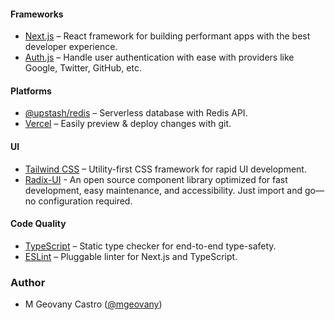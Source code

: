 #### Frameworks

- [Next.js](https://nextjs.org/) – React framework for building performant apps with the best developer experience.
- [Auth.js](https://authjs.dev/) – Handle user authentication with ease with providers like Google, Twitter, GitHub, etc.


#### Platforms
- [@upstash/redis](https://upstash.com/) – Serverless database with Redis API.
- [Vercel](https://vercel.com/) – Easily preview & deploy changes with git.

#### UI

- [Tailwind CSS](https://tailwindcss.com/) – Utility-first CSS framework for rapid UI development.
- [Radix-UI](https://www.radix-ui.com/) - An open source component library optimized for fast development, easy maintenance, and accessibility. Just import and go—no configuration required.


#### Code Quality

- [TypeScript](https://www.typescriptlang.org/) – Static type checker for end-to-end type-safety.
- [ESLint](https://eslint.org/) – Pluggable linter for Next.js and TypeScript.

### Author

- M Geovany Castro ([@mgeovany](https://github.com/mgeovany))
